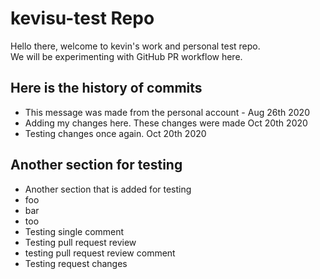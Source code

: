 # kevisu-test Repo
Hello there, welcome to kevin's work and personal test repo.\
We will be experimenting with GitHub PR workflow here.

## Here is the history of commits
* This message was made from the personal account - Aug 26th 2020
* Adding my changes here. These changes were made Oct 20th 2020
* Testing changes once again. Oct 20th 2020


## Another section for testing
* Another section that is added for testing
* foo
* bar
* too
* Testing single comment
* Testing pull request review
* testing pull request review comment
* Testing request changes